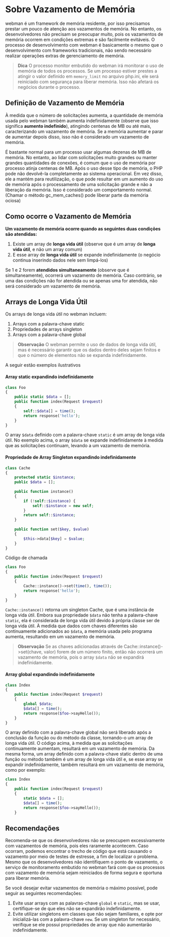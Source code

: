# Sobre Vazamento de Memória
webman é um framework de memória residente, por isso precisamos prestar um pouco de atenção aos vazamentos de memória. No entanto, os desenvolvedores não precisam se preocupar muito, pois os vazamentos de memória ocorrem em condições extremas e são facilmente evitáveis. O processo de desenvolvimento com webman é basicamente o mesmo que o desenvolvimento com frameworks tradicionais, não sendo necessário realizar operações extras de gerenciamento de memória.

> **Dica**
> O processo monitor embutido do webman irá monitorar o uso de memória de todos os processos. Se um processo estiver prestes a atingir o valor definido em `memory_limit` no arquivo php.ini, ele será reiniciado com segurança para liberar memória. Isso não afetará os negócios durante o processo.

## Definição de Vazamento de Memória
À medida que o número de solicitações aumenta, a quantidade de memória usada pelo webman também aumenta indefinidamente (observe que isso significa **aumento indefinido**), atingindo centenas de MB ou até mais, caracterizando um vazamento de memória. Se a memória aumentar e parar de aumentar depois disso, isso não é considerado um vazamento de memória.

É bastante normal para um processo usar algumas dezenas de MB de memória. No entanto, ao lidar com solicitações muito grandes ou manter grandes quantidades de conexões, é comum que o uso de memória por processo atinja centenas de MB. Após o uso desse tipo de memória, o PHP pode não devolvê-la completamente ao sistema operacional. Em vez disso, ele a mantém para reutilização, o que pode resultar em um aumento do uso de memória após o processamento de uma solicitação grande e não a liberação da memória. Isso é considerado um comportamento normal. (Chamar o método gc_mem_caches() pode liberar parte da memória ociosa)


## Como ocorre o Vazamento de Memória
**Um vazamento de memória ocorre quando as seguintes duas condições são atendidas:**
1. Existe um array de **longa vida útil** (observe que é um array de **longa vida útil**, e não um array comum)
2. E esse array de **longa vida útil** se expande indefinidamente (o negócio continua inserindo dados nele sem limpá-los)

Se 1 e 2 forem **atendidos simultaneamente** (observe que é simultaneamente), ocorrerá um vazamento de memória. Caso contrário, se uma das condições não for atendida ou se apenas uma for atendida, não será considerado um vazamento de memória.


## Arrays de Longa Vida Útil
Os arrays de longa vida útil no webman incluem:
1. Arrays com a palavra-chave static
2. Propriedades de arrays singleton
3. Arrays com a palavra-chave global

> **Observação**
> O webman permite o uso de dados de longa vida útil, mas é necessário garantir que os dados dentro deles sejam finitos e que o número de elementos não se expanda indefinidamente.


A seguir estão exemplos ilustrativos

#### Array static expandindo indefinidamente
```php
class Foo
{
    public static $data = [];
    public function index(Request $request)
    {
        self::$data[] = time();
        return response('hello');
    }
}
```

O array `$data` definido com a palavra-chave `static` é um array de longa vida útil. No exemplo acima, o array `$data` se expande indefinidamente à medida que as solicitações continuam, levando a um vazamento de memória.

#### Propriedade de Array Singleton expandindo indefinidamente
```php
class Cache
{
    protected static $instance;
    public $data = [];
    
    public function instance()
    {
        if (!self::$instance) {
            self::$instance = new self;
        }
        return self::$instance;
    }
    
    public function set($key, $value)
    {
        $this->data[$key] = $value;
    }
}
```

Código de chamada
```php
class Foo
{
    public function index(Request $request)
    {
        Cache::instance()->set(time(), time());
        return response('hello');
    }
}
```

`Cache::instance()` retorna um singleton Cache, que é uma instância de longa vida útil. Embora sua propriedade `$data` não tenha a palavra-chave `static`, ela é considerada de longa vida útil devido à própria classe ser de longa vida útil. À medida que dados com chaves diferentes são continuamente adicionados ao `$data`, a memória usada pelo programa aumenta, resultando em um vazamento de memória.

> **Observação**
> Se as chaves adicionadas através de Cache::instance()->set(chave, valor) forem de um número finito, então não ocorrerá um vazamento de memória, pois o array `$data` não se expandirá indefinidamente.


#### Array global expandindo indefinidamente
```php
class Index
{
    public function index(Request $request)
    {
        global $data;
        $data[] = time();
        return response($foo->sayHello());
    }
}
```
O array definido com a palavra-chave global não será liberado após a conclusão da função ou do método da classe, tornando-o um array de longa vida útil. O código acima, à medida que as solicitações continuamente aumentam, resultará em um vazamento de memória. Da mesma forma, um array definido com a palavra-chave static dentro de uma função ou método também é um array de longa vida útil e, se esse array se expandir indefinidamente, também resultará em um vazamento de memória, como por exemplo:
```php
class Index
{
    public function index(Request $request)
    {
        static $data = [];
        $data[] = time();
        return response($foo->sayHello());
    }
```

## Recomendações
Recomenda-se que os desenvolvedores não se preocupem excessivamente com vazamentos de memória, pois eles raramente acontecem. Caso ocorram, podemos encontrar o trecho de código que está causando o vazamento por meio de testes de estresse, a fim de localizar o problema. Mesmo que os desenvolvedores não identifiquem o ponto de vazamento, o serviço de monitoramento embutido no webman fará com que os processos com vazamento de memória sejam reiniciados de forma segura e oportuna para liberar memória.

Se você desejar evitar vazamentos de memória o máximo possível, pode seguir as seguintes recomendações:
1. Evite usar arrays com as palavras-chave `global` e `static`, mas se usar, certifique-se de que eles não se expandirão indefinidamente.
2. Evite utilizar singletons em classes que não sejam familiares, e opte por inicializá-las com a palavra-chave `new`. Se um singleton for necessário, verifique se ele possui propriedades de array que não aumentarão indefinidamente.
